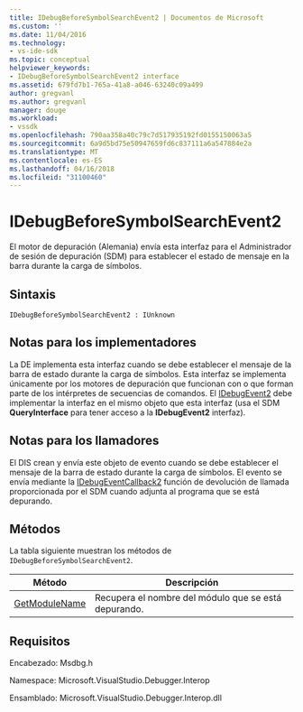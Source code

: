 ```yaml
---
title: IDebugBeforeSymbolSearchEvent2 | Documentos de Microsoft
ms.custom: ''
ms.date: 11/04/2016
ms.technology:
- vs-ide-sdk
ms.topic: conceptual
helpviewer_keywords:
- IDebugBeforeSymbolSearchEvent2 interface
ms.assetid: 679fd7b1-765a-41a8-a046-63240c09a499
author: gregvanl
ms.author: gregvanl
manager: douge
ms.workload:
- vssdk
ms.openlocfilehash: 790aa358a40c79c7d517935192fd0155150063a5
ms.sourcegitcommit: 6a9d5bd75e50947659fd6c837111a6a547884e2a
ms.translationtype: MT
ms.contentlocale: es-ES
ms.lasthandoff: 04/16/2018
ms.locfileid: "31100460"
---
```

# <a name="idebugbeforesymbolsearchevent2"></a>IDebugBeforeSymbolSearchEvent2
El motor de depuración (Alemania) envía esta interfaz para el Administrador de sesión de depuración (SDM) para establecer el estado de mensaje en la barra durante la carga de símbolos.  
  
## <a name="syntax"></a>Sintaxis  
  
```  
IDebugBeforeSymbolSearchEvent2 : IUnknown  
```  
  
## <a name="notes-for-implementers"></a>Notas para los implementadores  
 La DE implementa esta interfaz cuando se debe establecer el mensaje de la barra de estado durante la carga de símbolos. Esta interfaz se implementa únicamente por los motores de depuración que funcionan con o que forman parte de los intérpretes de secuencias de comandos. El [IDebugEvent2](../../../extensibility/debugger/reference/idebugevent2.md) debe implementar la interfaz en el mismo objeto que esta interfaz (usa el SDM **QueryInterface** para tener acceso a la **IDebugEvent2** interfaz).  
  
## <a name="notes-for-callers"></a>Notas para los llamadores  
 El DIS crean y envía este objeto de evento cuando se debe establecer el mensaje de la barra de estado durante la carga de símbolos. El evento se envía mediante la [IDebugEventCallback2](../../../extensibility/debugger/reference/idebugeventcallback2.md) función de devolución de llamada proporcionada por el SDM cuando adjunta al programa que se está depurando.  
  
## <a name="methods"></a>Métodos  
 La tabla siguiente muestran los métodos de `IDebugBeforeSymbolSearchEvent2`.  
  
|Método|Descripción|  
|------------|-----------------|  
|[GetModuleName](../../../extensibility/debugger/reference/idebugbeforesymbolsearchevent2-getmodulename.md)|Recupera el nombre del módulo que se está depurando.|  
  
## <a name="requirements"></a>Requisitos  
 Encabezado: Msdbg.h  
  
 Namespace: Microsoft.VisualStudio.Debugger.Interop  
  
 Ensamblado: Microsoft.VisualStudio.Debugger.Interop.dll